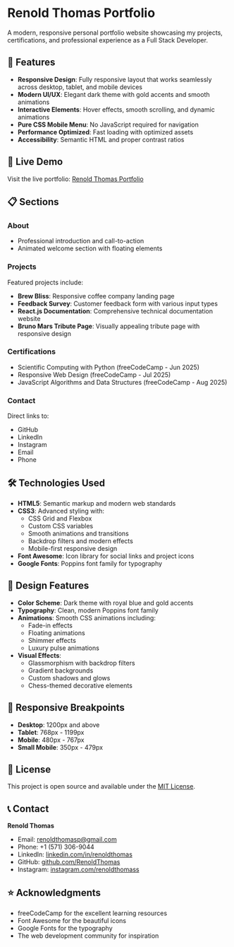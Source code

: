 # Renold Thomas Portfolio
A modern, responsive personal portfolio website showcasing my projects, certifications, and professional experience as a Full Stack Developer.

## 🌟 Features

- **Responsive Design**: Fully responsive layout that works seamlessly across desktop, tablet, and mobile devices
- **Modern UI/UX**: Elegant dark theme with gold accents and smooth animations
- **Interactive Elements**: Hover effects, smooth scrolling, and dynamic animations
- **Pure CSS Mobile Menu**: No JavaScript required for navigation
- **Performance Optimized**: Fast loading with optimized assets
- **Accessibility**: Semantic HTML and proper contrast ratios

## 🚀 Live Demo

Visit the live portfolio: [Renold Thomas Portfolio](https://renoldthomas.github.io/Renold-Thomas-Portfolio)

## 📋 Sections

### About
- Professional introduction and call-to-action
- Animated welcome section with floating elements

### Projects
Featured projects include:
- **Brew Bliss**: Responsive coffee company landing page
- **Feedback Survey**: Customer feedback form with various input types
- **React.js Documentation**: Comprehensive technical documentation website
- **Bruno Mars Tribute Page**: Visually appealing tribute page with responsive design

### Certifications
- Scientific Computing with Python (freeCodeCamp - Jun 2025)
- Responsive Web Design (freeCodeCamp - Jul 2025)
- JavaScript Algorithms and Data Structures (freeCodeCamp - Aug 2025)

### Contact
Direct links to:
- GitHub
- LinkedIn
- Instagram
- Email
- Phone

## 🛠️ Technologies Used

- **HTML5**: Semantic markup and modern web standards
- **CSS3**: Advanced styling with:
  - CSS Grid and Flexbox
  - Custom CSS variables
  - Smooth animations and transitions
  - Backdrop filters and modern effects
  - Mobile-first responsive design
- **Font Awesome**: Icon library for social links and project icons
- **Google Fonts**: Poppins font family for typography

## 🎨 Design Features

- **Color Scheme**: Dark theme with royal blue and gold accents
- **Typography**: Clean, modern Poppins font family
- **Animations**: Smooth CSS animations including:
  - Fade-in effects
  - Floating animations
  - Shimmer effects
  - Luxury pulse animations
- **Visual Effects**: 
  - Glassmorphism with backdrop filters
  - Gradient backgrounds
  - Custom shadows and glows
  - Chess-themed decorative elements

## 📱 Responsive Breakpoints

- **Desktop**: 1200px and above
- **Tablet**: 768px - 1199px
- **Mobile**: 480px - 767px
- **Small Mobile**: 350px - 479px

## 📄 License

This project is open source and available under the [MIT License](LICENSE).

## 📞 Contact

**Renold Thomas**
- Email: renoldthomasp@gmail.com
- Phone: +1 (571) 306-9044
- LinkedIn: [linkedin.com/in/renoldthomas](https://www.linkedin.com/in/renoldthomas/)
- GitHub: [github.com/RenoldThomas](https://github.com/RenoldThomas)
- Instagram: [instagram.com/renoldthomass](https://instagram.com/renoldthomass)

## ⭐ Acknowledgments

- freeCodeCamp for the excellent learning resources
- Font Awesome for the beautiful icons
- Google Fonts for the typography
- The web development community for inspiration
